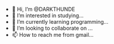 - 👋 Hi, I’m @DARKTHUNDE
- 👀 I’m interested in studying...
- 🌱 I’m currently learning programming...
- 💞️ I’m looking to collaborate on ...
- 📫 How to reach me from gmail...

<!---
DARKTHUNDE/DARKTHUNDE is a ✨ special ✨ repository because its `README.md` (this file) appears on your GitHub profile.
You can click the Preview link to take a look at your changes.
--->
